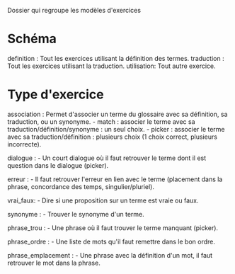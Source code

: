 Dossier qui regroupe les modèles d'exercices

# Schéma
definition :
    Tout les exercices utilisant la définition des termes.
traduction :
    Tout les exercices utilisant la traduction.
utilisation:
    Tout autre exercice.

# Type d'exercice

association :
    Permet d'associer un terme du glossaire avec sa définition, sa traduction, ou un synonyme.
        - match : associer le terme avec sa traduction/définition/synonyme : un seul choix.
        - picker : associer le terme avec sa traduction/définition : plusieurs choix (1 choix correct, plusieurs incorrecte).

dialogue :
    - Un court dialogue où il faut retrouver le terme dont il est question dans le dialogue (picker).

erreur :
    - Il faut retrouver l'erreur en lien avec le terme (placement dans la phrase, concordance des temps, singulier/pluriel).

vrai_faux:
    - Dire si une proposition sur un terme est vraie ou faux.

synonyme :
    - Trouver le synonyme d'un terme.

phrase_trou :
    - Une phrase où il faut trouver le terme manquant (picker).

phrase_ordre :
    - Une liste de mots qu'il faut remettre dans le bon ordre.

phrase_emplacement :
    - Une phrase avec la définition d'un mot, il faut retrouver le mot dans la phrase.
    